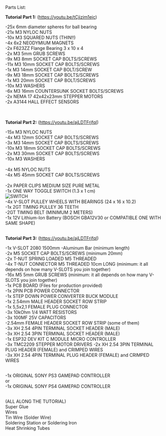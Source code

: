Parts List:</br>

**Tutorial Part 1:**  (https://youtu.be/tCjizim1ejc)</br>

-25x 6mm diameter spheres for ball bearing</br>
-21x M3 NYLOC NUTS</br>
-10x M3 SQUARED NUTS (THIN!!)</br>
-4x 6x2 NEODYMIUM MAGNETS</br>
-2x  F623ZZ Flange Bearing  3 x 10 x 4</br>
-2x M3 5mm GRUB SCREWS</br>
-9x M3 8mm SOCKET CAP BOLTS/SCREWS</br>
-11x M3 10mm SOCKET CAP BOLTS/SCREWS</br>
-1x M3 14mm SOCKET CAP BOLT/SCREW</br>
-9x M3 18mm SOCKET CAP BOLTS/SCREWS</br>
-1x M3 20mm SOCKET CAP BOLT/SCREWS</br>
-10x M3 WASHERS</br>
-6x M3 16mm COUNTERSUNK SOCKET BOLTS/SCREWS</br>
-2x NEMA 17 42x42x23mm STEPPER MOTORS</br>
-2x A3144 HALL EFFECT SENSORS</br>
</br></br>


**Tutorial Part 2:**  (https://youtu.be/ajLDTFrjfqI)</br>

-15x M3 NYLOC NUTS</br>
-4x M3 12mm SOCKET CAP BOLTS/SCREWS</br>
-3x M3 14mm SOCKET CAP BOLTS/SCREWS</br>
-10x M3 18mm SOCKET CAP BOLTS/SCREWS</br>
-2x M3 30mm SOCKET CAP BOLTS/SCREWS</br>
-10x M3 WASHERS</br></br>
-4x M5 NYLOC NUTS</br>
-4x M5 45mm SOCKET CAP BOLTS/SCREWS</br></br>
-2x PAPER CLIPS MEDIUM SIZE PURE METAL</br>
-1x ONE WAY TOGGLE SWITCH (1.3 x 1 cm)</br>
![SWITCH](http://www.christmasvillages.it/shared/switchb.jpg)</br>
-4x V-SLOT PULLEY WHEELS WITH BEARINGS (24 x 16 x 10.2)</br>
-1x 2GT TIMING PULLEY 36 TEETH</br>
-2GT TIMING BELT (MINIMUM 2 METERS)</br>
-1x 12V Lithium-Ion Battery (BOSCH GBA12V30 or COMPATIBLE ONE WITH SAME SHAPE)</br></br>


**Tutorial Part 3:**  (https://youtu.be/ajLDTFrjfqI)</br>

-1x V-SLOT 2080 1500mm -Aluminum Bar (minimum length)</br>
-2x M5 SOCKET CAP BOLTS/SCREWS (minimum 20mm)</br>
-2x T-NUT SPRING LOADED M5 THREADED</br>
-4x T-NUT CONNECTOR M5 THREADED 10cm LONG (minimum: it all depends on how many V-SLOTS you join together)</br>
-16x M5 5mm GRUB SCREWS (minimum: it all depends on how many V-SLOTS you join together)</br>
-1x PCB BOARD (Files for production provided)</br>
-1x 2PIN PCB POWER CONNECTOR</br>
-1x STEP DOWN POWER CONVERTER BUCK MODULE</br>
-1x 2.54mm MALE HEADER SOCKET ROW STRIP</br>
-1x 5,5x2,1 FEMALE PLUG CONNECTOR</br>
-3x 10kOhm 1/4 WATT RESISTORS</br>
-3x 100MF 25V CAPACITORS</br>
-2.54mm FEMALE HEADER SOCKET ROW STRIP (some of them)</br>
-3x XH 2.54 4PIN TERMINAL SOCKET HEADER (MALE)</br>
-3x XH 2.54 3PIN TERMINAL SOCKET HEADER (MALE)</br>
-1x ESP32 DEV KIT C MODULE MICRO CONTROLLER</br>
-3x TMC2209 STEPPER MOTOR DRIVERS
-2x XH 2.54 3PIN TERMINAL PLUG HEADER (FEMALE) and CRIMPED WIRES</br>
-3x XH 2.54 4PIN TERMINAL PLUG HEADER (FEMALE) and CRIMPED WIRES</br></br>

-1x ORIGINAL SONY PS3 GAMEPAD CONTROLLER</br>
or</br>
-1x ORIGINAL SONY PS4 GAMEPAD CONTROLLER</br></br> 

 

(ALL ALONG THE TUTORIAL)</br>
Super Glue</br>
Wires</br>
Tin Wire (Solder Wire)</br>
Soldering Station or Soldering Iron</br>
Heat Shrinking Tubes</br>
